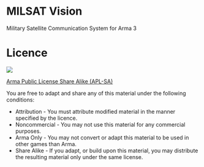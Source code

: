 # MILSAT Vision
Military Satellite Communication System for Arma 3

# Licence
![](https://www.bohemia.net/assets/img/licenses/APL-SA.png)

[Arma Public License Share Alike (APL-SA)](https://www.bohemia.net/community/licenses/arma-public-license-share-alike)

You are free to adapt and share any of this material under the following conditions:

- Attribution - You must attribute modified material in the manner specified by the licence.
- Noncommercial - You may not use this material for any commercial purposes.
- Arma Only - You may not convert or adapt this material to be used in other games than Arma.
- Share Alike - If you adapt, or build upon this material, you may distribute the resulting material only under the same license.
